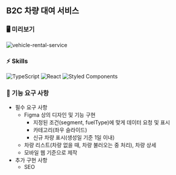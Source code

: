 ## B2C 차량 대여 서비스

### **🖥 미리보기**

![vehicle-rental-service](https://user-images.githubusercontent.com/102936206/199866137-7cb136f3-2165-4080-a2c7-c17df18fb068.gif)


### **⚡️ Skills**


<div>

![TypeScript](https://img.shields.io/badge/TypeScript-2F74C0.svg?&style=for-the-badge&logo=TypeScript&logoColor=white)
![React](https://img.shields.io/badge/react-%2320232a.svg?style=for-the-badge&logo=react&logoColor=%2361DAFB)
![Styled Components](https://img.shields.io/badge/styled--components-DB7093?style=for-the-badge&logo=styled-components&logoColor=white)
</div>


### **🚀 기능 요구 사항**

- 필수 요구 사항
    - Figma 상의 디자인 및 기능 구현
        - 지정된 조건(segment, fuelType)에 맞게 데이터 요청 및 표시
        - 카테고리(좌우 슬라이드)
        - 신규 차량 표시(생성일 기준 1일 이내)
    - 차량 리스트(차량 없을 때, 차량 불러오는 중 처리), 차량 상세
    - 모바일 웹 기준으로 제작
- 추가 구현 사항
    - SEO